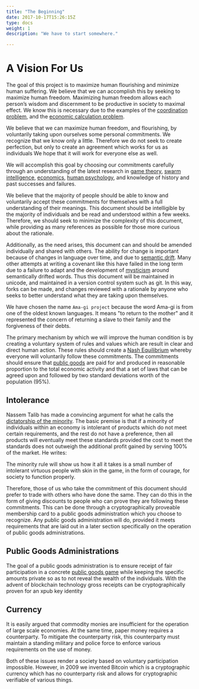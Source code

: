 ```yaml
---
title: "The Beginning"
date: 2017-10-17T15:26:15Z
type: docs
weight: 1
description: "We have to start somewhere."

---
```


# A Vision For Us

The goal of this project is to maximize human flourishing and minimize human suffering.  We believe that we can accomplish this by seeking to maximize human freedom.  Maximizing human freedom allows each person’s wisdom and discernment to be productive in society to maximal effect.  We know this is necessary due to the examples of the [coordination problem](https://www.econlib.org/library/Essays/rdPncl.html?chapter_num=2#book-reader), and the [economic calculation problem](https://en.wikipedia.org/wiki/Economic_calculation_problem).

We believe that we can maximize human freedom, and flourishing, by voluntarily taking upon ourselves some personal commitments.  We recognize that we know only a little.  Therefore we do not seek to create perfection, but only to create an agreement which works for us as individuals  We hope that it will work for everyone else as well.

We will accomplish this goal by choosing our commitments carefully through an understanding of the latest research in [game theory](https://en.wikipedia.org/wiki/Game_theory), [swarm intelligence](https://en.wikipedia.org/wiki/Swarm_intelligence), [economics](https://en.wikipedia.org/wiki/Economics), [human psychology](https://en.wikipedia.org/wiki/Psychology), and knowledge of history and past successes and failures.

We believe that the majority of people should be able to know and voluntarily accept these commitments for themselves with a full understanding of their meanings.  This document should be intelligible by the majority of individuals and be read and understood within a few weeks.  Therefore, we should seek to minimize the complexity of this document, while providing as many references as possible for those more curious about the rationale.

Additionally, as the need arises, this document can and should be amended individually and shared with others.  The ability for change is important because of changes in language over time, and due to [semantic drift](https://en.wikipedia.org/wiki/Semantic_change).  Many other attempts at writing a covenant like this have failed in the long term due to a failure to adapt and the development of [mysticism](https://en.wikipedia.org/wiki/Mysticism) around semantically drifted words.  Thus this document will be maintained in unicode, and maintained in a version control system such as git.  In this way, forks can be made, and changes reviewed with a rationale by anyone who seeks to better understand what they are taking upon themselves.

We have chosen the name `Ama-gi project` because the word Ama-gi is from one of the oldest known languages.  It means "to return to the mother" and it represented the concern of returning a slave to their family and the forgiveness of their debts.

The primary mechanism by which we will improve the human condition is by creating a voluntary system of rules and values which are result in clear and direct human action.   These rules should create a [Nash Equilibrium](https://en.wikipedia.org/wiki/Nash_equilibrium) whereby everyone will voluntarily follow these commitments.  The commitments should ensure that [public goods](https://en.wikipedia.org/wiki/Public_good)  are paid for and produced in reasonable proportion to the total economic activity and that a set of laws that can be agreed upon and followed by two standard deviations worth of the population (95%).

## Intolerance

Nassem Talib has made a convincing argument for what he calls the [dictatorship of the minority](https://medium.com/incerto/the-most-intolerant-wins-the-dictatorship-of-the-small-minority-3f1f83ce4e15).  The basic premise is that if a minority of individuals within an economy is intolerant of products which do not meet certain requirements, and the rest do not have a preference, then all products will eventually meet these standards provided the cost to meet the standards does not outweigh the additional profit gained by serving 100% of the market.  He writes:

The minority rule will show us how it all it takes is a small number of intolerant virtuous people with skin in the game, in the form of courage, for society to function properly.

Therefore, those of us who take the commitment of this document should prefer to trade with others who have done the same.  They can do this in the form of giving discounts to people who can prove they are following these commitments.  This can be done through a cryptographically proveable membership card to a public goods administration which you choose to recognize.  Any public goods administration will do, provided it meets requirements that are laid out in a later section specifically on the operation of public goods administrations.

## Public Goods Administrations

The goal of a public goods administration is to ensure receipt of fair participation in a concrete [public goods game](https://en.wikipedia.org/wiki/Public_goods_game) while keeping the specific amounts private so as to not reveal the wealth of the individuals. With the advent of blockchain technology gross receipts can be cryptographically proven for an xpub key identity

## Currency

It is easily argued that commodity monies are insufficient for the operation of large scale economies.  At the same time, paper money requires a counterparty.  To mitigate the counterparty risk, this counterparty must maintain a standing military and police force to enforce various requirements on the use of money.

Both of these issues render a society based on voluntary participation impossible.  However, in 2009 we invented Bitcoin which is a cryptographic currency which has no counterparty risk and allows for cryptographic verifiable of various things.
